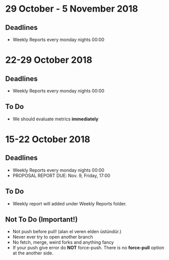 # 29 October - 5 November 2018
## Deadlines
* Weekly Reports every monday nights 00:00

# 22-29 October 2018
## Deadlines
* Weekly Reports every monday nights 00:00
## To Do
* We should evaluate metrics **immediately**

# 15-22 October 2018
## Deadlines
* Weekly Reports every monday nights 00:00
* PROPOSAL REPORT	DUE:	Nov.	9,	Friday,	17:00	

## To Do
* Weekly report will added under Weekly Reports folder.
## Not To Do (Important!)
* Not push before pull! (alan el veren elden üstündür.)
* Never ever try to open another branch
* No fetch, merge, weird forks and anything fancy
* If your push give error do **NOT** force-push. There is no **force-pull** option at the another side. 

